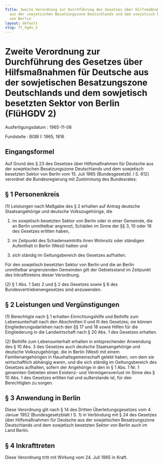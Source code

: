 ```yaml
---
Title: Zweite Verordnung zur Durchführung des Gesetzes über Hilfsmaßnahmen für Deutsche
  aus der sowjetischen Besatzungszone Deutschlands und dem sowjetisch besetzten Sektor
  von Berlin
layout: default
slug: fl_hgdv_2
---
```


# Zweite Verordnung zur Durchführung des Gesetzes über Hilfsmaßnahmen für Deutsche aus der sowjetischen Besatzungszone Deutschlands und dem sowjetisch besetzten Sektor von Berlin (FlüHGDV 2)

Ausfertigungsdatum
:   1965-11-08

Fundstelle
:   BGBl I: 1965, 1816



## Eingangsformel

Auf Grund des § 23 des Gesetzes über Hilfsmaßnahmen für Deutsche aus
der sowjetischen Besatzungszone Deutschlands und dem sowjetisch
besetzten Sektor von Berlin vom 15. Juli 1965 (Bundesgesetzbl. I S.
612) verordnet die Bundesregierung mit Zustimmung des Bundesrates:


## § 1 Personenkreis

(1) Leistungen nach Maßgabe des § 2 erhalten auf Antrag deutsche
Staatsangehörige und deutsche Volkszugehörige, die

1.  im sowjetisch besetzten Sektor von Berlin oder in einer Gemeinde, die
    an Berlin unmittelbar angrenzt, Schäden im Sinne der §§ 3, 10 oder 18
    des Gesetzes erlitten haben,


2.  im Zeitpunkt des Schadenseintritts ihren Wohnsitz oder ständigen
    Aufenthalt in Berlin (West) hatten und


3.  sich ständig im Geltungsbereich des Gesetzes aufhalten.



Für den sowjetisch besetzten Sektor von Berlin und die an Berlin
unmittelbar angrenzenden Gemeinden gilt der Gebietsstand im Zeitpunkt
des Inkrafttretens dieser Verordnung.

(2) § 1 Abs. 1 Satz 2 und § 2 des Gesetzes sowie § 6 des
Bundesvertriebenengesetzes sind anzuwenden.


## § 2 Leistungen und Vergünstigungen

(1) Berechtigte nach § 1 erhalten Einrichtungshilfe und Beihilfe zum
Lebensunterhalt nach den Abschnitten II und III des Gesetzes; sie
können Eingliederungsdarlehen nach den §§ 17 und 18 sowie Hilfen für
die Eingliederung in die Landwirtschaft nach § 20 Abs. 1 des Gesetzes
erhalten.

(2) Beihilfe zum Lebensunterhalt erhalten in entsprechender Anwendung
des § 10 Abs. 3 des Gesetzes auch deutsche Staatsangehörige und
deutsche Volkszugehörige, die in Berlin (West) mit einem
Familienangehörigen in Haushaltsgemeinschaft gelebt haben, von dem sie
wirtschaftlich abhängig waren, und die sich ständig im Geltungsbereich
des Gesetzes aufhalten, sofern der Angehörige in den in § 1 Abs. 1 Nr.
1 genannten Gebieten einen Existenz- und Vermögensverlust im Sinne des
§ 10 Abs. 1 des Gesetzes erlitten hat und außerstande ist, für den
Berechtigten zu sorgen.


## § 3 Anwendung in Berlin

Diese Verordnung gilt nach § 14 des Dritten Überleitungsgesetzes vom
4\. Januar 1952 (Bundesgesetzblatt I S. 1) in Verbindung mit § 24 des
Gesetzes über Hilfsmaßnahmen für Deutsche aus der sowjetischen
Besatzungszone Deutschlands und dem sowjetisch besetzten Sektor von
Berlin auch im Land Berlin.


## § 4 Inkrafttreten

Diese Verordnung tritt mit Wirkung vom 24. Juli 1965 in Kraft.

